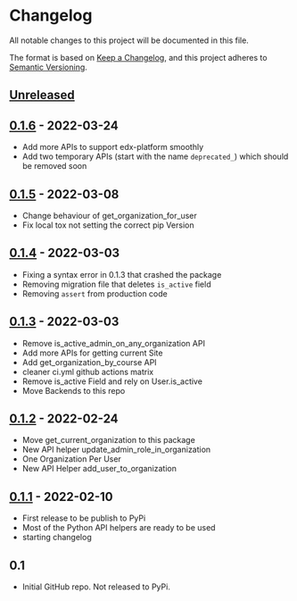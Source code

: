 # Changelog

All notable changes to this project will be documented in this file.

The format is based on [Keep a Changelog](https://keepachangelog.com/en/1.0.0/),
and this project adheres to [Semantic Versioning](https://semver.org/spec/v2.0.0.html).

<!-- Note: Update the `Unreleased link` after adding a new release -->

## [Unreleased](https://github.com/appsembler/tahoe-sites/compare/v0.1.6...HEAD)

## [0.1.6](https://github.com/appsembler/tahoe-sites/compare/v0.1.5...v0.1.6) - 2022-03-24
 - Add more APIs to support edx-platform smoothly
 - Add two temporary APIs (start with the name `deprecated_`) which should be removed soon 

## [0.1.5](https://github.com/appsembler/tahoe-sites/compare/v0.1.4...v0.1.5) - 2022-03-08
 - Change behaviour of get_organization_for_user
 - Fix local tox not setting the correct pip Version 

## [0.1.4](https://github.com/appsembler/tahoe-sites/compare/v0.1.3...v0.1.4) - 2022-03-03
 - Fixing a syntax error in 0.1.3 that crashed the package
 - Removing migration file that deletes `is_active` field
 - Removing `assert` from production code 

## [0.1.3](https://github.com/appsembler/tahoe-sites/compare/v0.1.2...v0.1.3) - 2022-03-03
 - Remove is_active_admin_on_any_organization API
 - Add more APIs for getting current Site
 - Add get_organization_by_course API
 - cleaner ci.yml github actions matrix
 - Remove is_active Field and rely on User.is_active
 - Move Backends to this repo

## [0.1.2](https://github.com/appsembler/tahoe-sites/compare/v0.1.1...v0.1.2) - 2022-02-24
 - Move get_current_organization to this package
 - New API helper update_admin_role_in_organization
 - One Organization Per User
 - New API Helper add_user_to_organization

## [0.1.1](https://github.com/appsembler/tahoe-sites/compare/ef43ca91543432335e6ddb9b26cab11059811f64...v0.1.1) - 2022-02-10
 - First release to be publish to PyPi
 - Most of the Python API helpers are ready to be used
 - starting changelog

## 0.1
 - Initial GitHub repo. Not released to PyPi.

